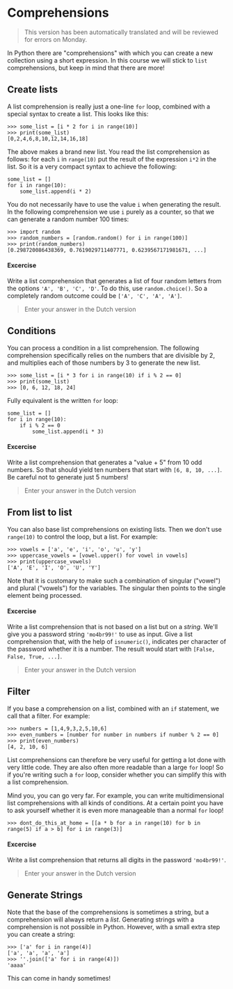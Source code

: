 # Comprehensions

> This version has been automatically translated and will be reviewed for errors on Monday.

In Python there are "comprehensions" with which you can create a new collection using a short expression. In this course we will stick to `list` comprehensions, but keep in mind that there are more!

## Create lists

A list comprehension is really just a one-line `for` loop, combined with a special syntax to create a list. This looks like this:

    >>> some_list = [i * 2 for i in range(10)]
    >>> print(some_list)
    [0,2,4,6,8,10,12,14,16,18]

The above makes a brand new list. You read the list comprehension as follows: for each `i` in `range(10)` put the result of the expression `i*2` in the list. So it is a very compact syntax to achieve the following:

    some_list = []
    for i in range(10):
        some_list.append(i * 2)

You do not necessarily have to use the value `i` when generating the result. In the following comprehension we use `i` purely as a counter, so that we can generate a random number 100 times:

    >>> import random
    >>> random_numbers = [random.random() for i in range(100)]
    >>> print(random_numbers)
    [0.298720086438369, 0.7619029711407771, 0.6239567171981671, ...]

#### Excercise

Write a list comprehension that generates a list of four random letters from the options `'A', 'B', 'C', 'D'`. To do this, use `random.choice()`. So a completely random outcome could be `['A', 'C', 'A', 'A']`.

> Enter your answer in the Dutch version

## Conditions

You can process a condition in a list comprehension. The following comprehension specifically relies on the numbers that are divisible by 2, and multiplies each of those numbers by 3 to generate the new list.

    >>> some_list = [i * 3 for i in range(10) if i % 2 == 0]
    >>> print(some_list)
    >>> [0, 6, 12, 18, 24]

Fully equivalent is the written `for` loop:

    some_list = []
    for i in range(10):
        if i % 2 == 0
            some_list.append(i * 3)

#### Excercise

Write a list comprehension that generates a "value + 5" from 10 odd numbers. So that should yield ten numbers that start with `[6, 8, 10, ...]`. Be careful not to generate just 5 numbers!

> Enter your answer in the Dutch version

## From list to list

You can also base list comprehensions on existing lists. Then we don't use `range(10)` to control the loop, but a list. For example:

    >>> vowels = ['a', 'e', ​​'i', 'o', 'u', 'y']
    >>> uppercase_vowels = [vowel.upper() for vowel in vowels]
    >>> print(uppercase_vowels)
    ['A', 'E', 'I', 'O', 'U', 'Y']

Note that it is customary to make such a combination of singular ("vowel") and plural ("vowels") for the variables. The singular then points to the single element being processed.

#### Excercise

Write a list comprehension that is not based on a list but on a *string*. We'll give you a password string `'mo4br99!'` to use as input. Give a list comprehension that, with the help of `isnumeric()`, indicates per character of the password whether it is a number. The result would start with `[False, False, True, ...]`.

> Enter your answer in the Dutch version

## Filter

If you base a comprehension on a list, combined with an `if` statement, we call that a filter. For example:

    >>> numbers = [1,4,9,3,2,5,10,6]
    >>> even_numbers = [number for number in numbers if number % 2 == 0]
    >>> print(even_numbers)
    [4, 2, 10, 6]

List comprehensions can therefore be very useful for getting a lot done with very little code. They are also often more readable than a large `for` loop! So if you're writing such a `for` loop, consider whether you can simplify this with a list comprehension.

Mind you, you can go very far. For example, you can write multidimensional list comprehensions with all kinds of conditions. At a certain point you have to ask yourself whether it is even more manageable than a normal `for` loop!

    >>> dont_do_this_at_home = [[a * b for a in range(10) for b in range(5) if a > b] for i in range(3)]

#### Excercise

Write a list comprehension that returns all digits in the password `'mo4br99!'`.

> Enter your answer in the Dutch version

## Generate Strings

Note that the base of the comprehensions is sometimes a string, but a comprehension will always return a *list*. Generating strings with a comprehension is not possible in Python. However, with a small extra step you can create a string:

    >>> ['a' for i in range(4)]
    ['a', 'a', 'a', 'a']
    >>> ''.join(['a' for i in range(4)])
    'aaaa'

This can come in handy sometimes!
